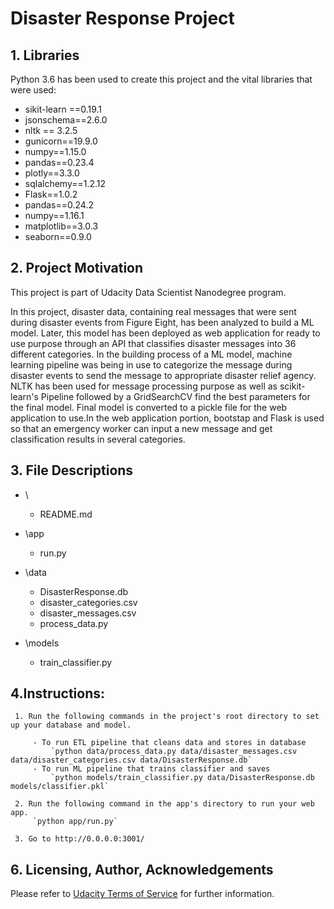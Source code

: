 # Disaster Response Project

## 1. Libraries
Python 3.6 has been used to create this project and the vital libraries that were used:
- sikit-learn ==0.19.1
- jsonschema==2.6.0
- nltk == 3.2.5
- gunicorn==19.9.0
- numpy==1.15.0
- pandas==0.23.4
- plotly==3.3.0
- sqlalchemy==1.2.12
- Flask==1.0.2
- pandas==0.24.2
- numpy==1.16.1
- matplotlib==3.0.3
- seaborn==0.9.0

## 2. Project Motivation

This project is part of Udacity Data Scientist Nanodegree program. 

In this project, disaster data, containing real messages that were sent during disaster events from Figure Eight, has been analyzed to build a ML model. Later, this model has been deployed as web application for ready to use purpose through an API that classifies disaster messages into 36 different categories.
In the building process of a ML model,  machine learning pipeline was being in use to categorize the message during disaster events to  send the message to appropriate disaster relief agency. NLTK has been used for message processing purpose as well as scikit-learn's Pipeline followed by a GridSearchCV find the best parameters for the final model. Final model is converted to a pickle file for the web application to use.In the web application portion, bootstap and Flask is used so that an emergency worker can input a new message and get classification results in several categories.



## 3. File Descriptions
- \
	- README.md
- \app
	- run.py
  
- \data
	- DisasterResponse.db
	- disaster_categories.csv
	- disaster_messages.csv
	- process_data.py
- \models
	- train_classifier.py

## 4.Instructions:

     1. Run the following commands in the project's root directory to set up your database and model.

         - To run ETL pipeline that cleans data and stores in database
             `python data/process_data.py data/disaster_messages.csv data/disaster_categories.csv data/DisasterResponse.db`
         - To run ML pipeline that trains classifier and saves
             `python models/train_classifier.py data/DisasterResponse.db models/classifier.pkl`

     2. Run the following command in the app's directory to run your web app.
         `python app/run.py`

     3. Go to http://0.0.0.0:3001/


## 6. Licensing, Author, Acknowledgements
 Please refer to [Udacity Terms of Service](https://www.udacity.com/legal) for further information.

